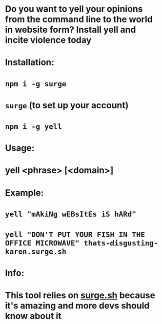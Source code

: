 # Do you want to yell your opinions from the command line to the world in website form? Install yell and incite violence today

# Installation: 
# `npm i -g surge`
# `surge` (to set up your account)
# `npm i -g yell`

# Usage:
# yell \<phrase\> \[\<domain\>\]

# Example:
# `yell "mAkiNg wEBsItEs iS hARd"`
# `yell "DON'T PUT YOUR FISH IN THE OFFICE MICROWAVE" thats-disgusting-karen.surge.sh`

# Info:
# This tool relies on [surge.sh](surge.sh) because it's amazing and more devs should know about it